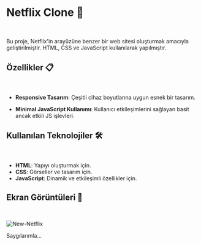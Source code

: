 

# Netflix Clone 🎥
<br/>

Bu proje, Netflix'in arayüzüne benzer bir web sitesi oluşturmak amacıyla geliştirilmiştir. 
HTML, CSS ve JavaScript kullanılarak yapılmıştır.

## Özellikler 📋
<br/>

- **Responsive Tasarım**: Çeşitli cihaz boyutlarına uygun esnek bir tasarım.
  
- **Minimal JavaScript Kullanımı**: Kullanıcı etkileşimlerini sağlayan basit ancak etkili JS işlevleri.

## Kullanılan Teknolojiler 🛠️
<br/>

- **HTML**: Yapıyı oluşturmak için.
- **CSS**: Görseller ve tasarım için.
- **JavaScript**: Dinamik ve etkileşimli özellikler için.

  
## Ekran Görüntüleri 🌟
<br/>

![New-Netflix](https://github.com/user-attachments/assets/c13d8ea0-42c1-436a-90e6-cd9a4c4448a5)

Saygılarımla...
